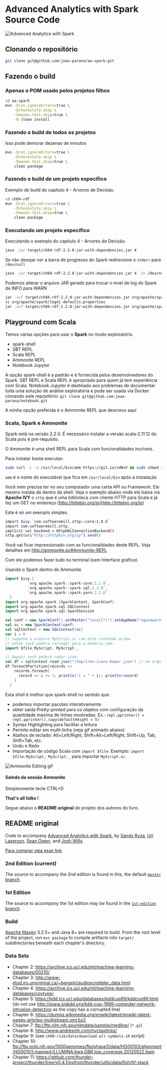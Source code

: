Advanced Analytics with Spark Source Code
=========================================

![Advanced Analytics with Spark](aas.png)

## Clonando o repositório

```bash
git clone git@github.com:joao-parana/aa-spark.git
```

## Fazendo o build

### Apenas o POM usado pelos projetos filhos

```bash
cd aa-spark
mvn -Drat.ignoreErrors=true \
    -Dcheckstyle.skip \
    -Dmaven.test.skip=true \
    -N clean install
```

### Fazendo o build de todos os projetos

Isso pode demorar dezenas de minutos

```bash
mvn -Drat.ignoreErrors=true \
    -Dcheckstyle.skip \
    -Dmaven.test.skip=true \
    clean package
```

### Fazendo o build de um projeto específico

Exemplo de build do capitulo 4 - Arvores de Decisão.

```bash
cd ch04-rdf 
mvn -Drat.ignoreErrors=true \
    -Dcheckstyle.skip \
    -Dmaven.test.skip=true \
    clean package
```

### Executando um projeto específico

Executando o exemplo do capitulo 4 - Arvores de Decisão.

```bash
java -jar target/ch04-rdf-2.2.0-jar-with-dependencies.jar 4
```

Se não desejar ver a barra de progresso do Spark redirecione o `stderr` para `/dev/null`

```bash
java -jar target/ch04-rdf-2.2.0-jar-with-dependencies.jar 4  2> /dev/null 
```


Podemos alterar o arquivo JAR gerado para trocar o nivel de log do Spark de INFO para WARN

```bash
jar -xvf target/ch04-rdf-2.2.0-jar-with-dependencies.jar org/apache/spark/log4j-defaults.properties 
vi org/apache/spark/log4j-defaults.properties 
jar -uvf target/ch04-rdf-2.2.0-jar-with-dependencies.jar org/apache/spark/log4j-defaults.properties
```

## Playground com Scala

Temos várias opções para usar o **Spark** no modo exploratório.

* spark-shell
* SBT REPL
* Scala REPL
* Ammonite REPL
* Notebook Jupyter

A opção spark-shell é a padrão e é fornecida pelos desenvolvedores do Spark.
SBT REPL e Scala REPL é apropriado para quem já tem experiência com Scala.
Notebook Jupyter é destinado aos problemas de documentar toda uma solução
de análise exploratória e pode ser usada via Docker clonando este repositório:
`git clone git@github.com:joao-parana/notebook.git`

A minha opção preferida é o Ammonite REPL que descrevo aqui

### Scala, Spark e Ammonite
Spark está na versão 2.2.0.
É necessário instalar a versão scala-2.11.12  do Scala pois é pré-requisito.

O Ammonite é uma shell REPL para Scala com funcionalidades incríveis. 

Para instalar basta executar:

```bash
sudo curl -L -o /usr/local/bin/amm https://git.io/vdNvV && sudo chmod +x /usr/local/bin/amm && amm
```

`amm` é o nome do executável que fica em `/usr/local/bin` após a instalação

Você nem precisa ter no seu computador uma certa API ou Framework. Ele mesmo instala de dentro da shell. Veja o exemplo abaixo onde ele baixa via **Apache IVY** o `sttp` que é uma biblioteca com cliente HTTP para Scala e já faz um GET no endereço [http://httpbin.org/ip](http://httpbin.org/ip) 

Este é só um exemplo simples.

```bash
import $ivy.`com.softwaremill.sttp::core:1.0.5`
import com.softwaremill.sttp._
implicit val backend = HttpURLConnectionBackend()
sttp.get(uri"http://httpbin.org/ip").send()
```

Você vai ficar impressionado com as funcionalidades deste REPL.
Veja detalhes em http://ammonite.io/#Ammonite-REPL 

Com ele podemos fazer tudo no terminal (sem Interface gráfica).

Usando o Spark dentro do Ammonite

```scala
import $ivy.{
          `org.apache.spark::spark-core:2.2.0`,
          `org.apache.spark::spark-sql:2.2.0`,
          `org.apache.spark::spark-yarn:2.2.0`
  }
import org.apache.spark.{SparkContext, SparkConf}
import org.apache.spark.sql.SQLContext
import org.apache.spark.sql.SparkSession

val conf = new SparkConf().setMaster("local[*]").setAppName("ogasawara")
val sc = new SparkContext(conf)
val sqlContext = new SQLContext(sc)
var i = 0
// suponha o arquivo MyScript.sc com este conteúdo acima.
// então você poderá carregar para a memória com:
import $file.MyScript, MyScript._

// Depois você poderá rodar isso:
val df = sqlContext.read.json("/tmp/iron-icons-bower.json") // um arquivo JSON qualquer
df.foreachPartition{records =>
    records.foreach{
      record => i += 1; println("i = " + i); println(record)
    }
  }
```

Esta shell é melhor que spark-shell no sentido que:
* podemos importar pacotes interativamente
* obter saida Pretty-printed para os objetos com configuração da quantidade máxima de linhas mostradas. Ex.: `repl.pprinter() = repl.pprinter().copy(defaultHeight = 5)`
* Syntax Highlighting para facilitar a leitura
* Permite editar em multi-linha (veja gif animado abaixo)
* Atalhos de teclado: Alt+Left/Right, Shift+Alt+Left/Right, Shift+Up, Tab, Shift+Tab, etc.
* Undu e Redo
* Importação de código Scala com `import $file`. Exemplo: `import $file.MyScript, MyScript._` para importar `MyScript.sc`

![Ammonite Editing gif](Editing.gif)

#### Saindo da sessão Ammonite

Simplesmente tecle CTRL+D

**That's all folks !**

Segue abaixo o **README original** do projeto dos autores do livro.

## README original

Code to accompany [Advanced Analytics with Spark](http://shop.oreilly.com/product/0636920035091.do), by 
[Sandy Ryza](https://github.com/sryza), [Uri Laserson](https://github.com/laserson), 
[Sean Owen](https://github.com/srowen), and [Josh Wills](https://github.com/jwills).

[Para comprar veja esse link](http://shop.oreilly.com/product/0636920056591.do)

### 2nd Edition (current)

The source to accompany the 2nd edition is found in this, the default 
[`master` branch](https://github.com/sryza/aas).

### 1st Edition

The source to accompany the 1st edition may be found in the 
[`1st-edition` branch](https://github.com/sryza/aas/tree/1st-edition).

### Build

[Apache Maven](http://maven.apache.org/) 3.2.5+ and Java 8+ are required to build. From the root level of the project, 
run `mvn package` to compile artifacts into `target/` subdirectories beneath each chapter's directory.

### Data Sets

- Chapter 2: https://archive.ics.uci.edu/ml/machine-learning-databases/00210/
- Chapter 3: http://www-etud.iro.umontreal.ca/~bergstrj/audioscrobbler_data.html
- Chapter 4: https://archive.ics.uci.edu/ml/machine-learning-databases/covtype/
- Chapter 5: https://kdd.ics.uci.edu/databases/kddcup99/kddcup99.html (do _not_ use http://www.sigkdd.org/kdd-cup-1999-computer-network-intrusion-detection as the copy has a corrupted line)
- Chapter 6: https://dumps.wikimedia.org/enwiki/latest/enwiki-latest-pages-articles-multistream.xml.bz2
- Chapter 7: ftp://ftp.nlm.nih.gov/nlmdata/sample/medline/ (`*.gz`)
- Chapter 8: http://www.andresmh.com/nyctaxitrips/
- Chapter 9: (see `ch09-risk/data/download-all-symbols.sh` script)
- Chapter 10: ftp://ftp.ncbi.nih.gov/1000genomes/ftp/phase3/data/HG00103/alignment/HG00103.mapped.ILLUMINA.bwa.GBR.low_coverage.20120522.bam
- Chapter 11: https://github.com/thunder-project/thunder/tree/v0.4.1/python/thunder/utils/data/fish/tif-stack
